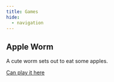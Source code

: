 ```yaml
---
title: Games
hide:
  - navigation
---
```



## Apple Worm

A cute worm sets out to eat some apples. 

[Can play it here]()

